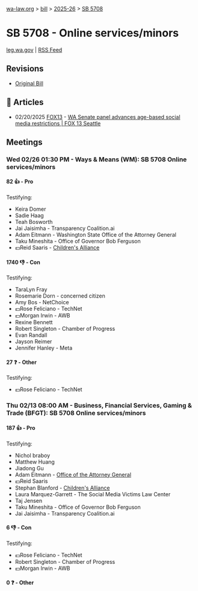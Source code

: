 [wa-law.org](/) > [bill](/bill/) > [2025-26](/bill/2025-26/) > [SB 5708](/bill/2025-26/sb/5708/)

# SB 5708 - Online services/minors
[leg.wa.gov](https://app.leg.wa.gov/billsummary?BillNumber=5708&Year=2025&Initiative=false) | [RSS Feed](./rss.xml)

## Revisions
* [Original Bill](1/)

## 📰 Articles
* 02/20/2025 [FOX13](/org/fox13/) - [WA Senate panel advances age-based social media restrictions | FOX 13 Seattle](https://www.fox13seattle.com/news/wa-age-restrictions-social-media#:~:text=Senate%20Bill%205708)

## Meetings
### Wed 02/26 01:30 PM - Ways & Means (WM): SB 5708 Online services/minors
#### 82 👍 - Pro
Testifying:
* Keira Domer
* Sadie Haag
* Teah Bosworth
* Jai Jaisimha - Transparency Coalition.ai
* Adam Eitmann - Washington State Office of the Attorney General
* Taku Mineshita - Office of Governor Bob Ferguson
* 💵Reid Saaris - [Children's Alliance](/org/children's_alliance/)

#### 1740 👎 - Con
Testifying:
* TaraLyn Fray
* Rosemarie Dorn - concerned citizen
* Amy Bos - NetChoice
* 💵Rose Feliciano - TechNet
* 💵Morgan Irwin - AWB
* Rexine Bennett
* Robert Singleton - Chamber of Progress
* Evan Randall
* Jayson Reimer
* Jennifer Hanley - Meta

#### 27 ❓ - Other
Testifying:
* 💵Rose Feliciano - TechNet

### Thu 02/13 08:00 AM - Business, Financial Services, Gaming & Trade (BFGT): SB 5708 Online services/minors
#### 187 👍 - Pro
Testifying:
* Nichol braboy
* Matthew Huang
* Jiadong Gu
* Adam Eitmann - [Office of the Attorney General](/org/office_of_the_attorney_general/)
* 💵Reid Saaris
* Stephan Blanford - [Children's Alliance](/org/children's_alliance/)
* Laura Marquez-Garrett - The Social Media Victims Law Center
* Taj Jensen
* Taku Mineshita - Office of Governor Bob Ferguson
* Jai Jaisimha - Transparency Coalition.ai

#### 6 👎 - Con
Testifying:
* 💵Rose Feliciano - TechNet
* Robert Singleton - Chamber of Progress
* 💵Morgan Irwin - AWB

#### 0 ❓ - Other
